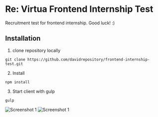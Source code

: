 # Re: Virtua Frontend Internship Test
Recruitment test for frontend internship. Good luck! :)



## Installation 
1. clone repository locally

```git clone https://github.com/davidrepository/frontend-internship-test.git```


2. Install

```npm install```


3. Start client with gulp

```gulp```

![Screenshot 1](design/popup1.png)
![Screenshot 1](design/popup2.png)

